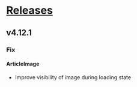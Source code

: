 # [Releases](https://github.com/Tracktor/design-system/releases)

## v4.12.1

###  Fix
#### ArticleImage
- Improve visibility of image during loading state
